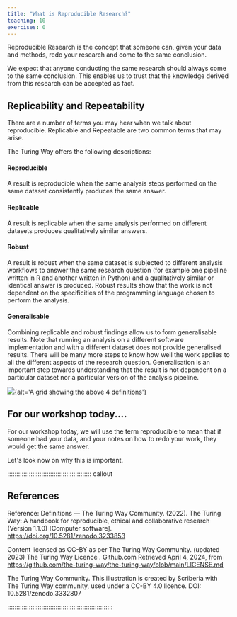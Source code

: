 ```yaml
---
title: "What is Reproducible Research?"
teaching: 10
exercises: 0
---
```



Reproducible Research is the concept that someone can, given your data and methods, redo your research and come to the same conclusion.

We expect that anyone conducting the same research should always come to the same conclusion. This enables us to trust that the knowledge derived from this research can be accepted as fact.



## Replicability and Repeatability

There are a number of terms you may hear when we talk about reproducible. Replicable and Repeatable are two common terms that may arise.

The Turing Way offers the following descriptions:

#### Reproducible
A result is reproducible when the same analysis steps performed on the same dataset consistently produces the same answer.

#### Replicable
A result is replicable when the same analysis performed on different datasets produces qualitatively similar answers.

#### Robust
A result is robust when the same dataset is subjected to different analysis workflows to answer the same research question (for example one pipeline written in R and another written in Python) and a qualitatively similar or identical answer is produced. Robust results show that the work is not dependent on the specificities of the programming language chosen to perform the analysis.

#### Generalisable
Combining replicable and robust findings allow us to form generalisable results. Note that running an analysis on a different software implementation and with a different dataset does not provide generalised results. There will be many more steps to know how well the work applies to all the different aspects of the research question. Generalisation is an important step towards understanding that the result is not dependent on a particular dataset nor a particular version of the analysis pipeline.

![](https://the-turing-way.netlify.app/_images/reproducible-definition-grid.svg){alt='A grid showing the above 4 definitions'}


## For our workshop today....

For our workshop today, we will use the term reproducible to mean that if someone had your data, and your notes on how to redo your work, they would get the same answer. 

Let's look now on why this is important.



::::::::::::::::::::::::::::::::::::::::::::::: callout

## References

Reference: Definitions — The Turing Way Community. (2022). The Turing Way: A handbook for reproducible, ethical and collaborative research (Version 1.1.0) [Computer software]. https://doi.org/10.5281/zenodo.3233853

Content licensed as CC-BY as per The Turing Way Community. (updated 2023) The Turing Way Licence . Github.com Retrieved April 4, 2024, from https://github.com/the-turing-way/the-turing-way/blob/main/LICENSE.md

The Turing Way Community. This illustration is created by Scriberia with The Turing Way community, used under a CC-BY 4.0 licence. DOI: 10.5281/zenodo.3332807

:::::::::::::::::::::::::::::::::::::::::::::::::::::::::::

